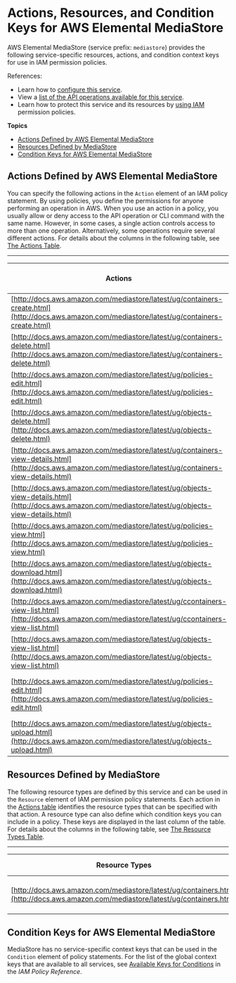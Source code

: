 # Actions, Resources, and Condition Keys for AWS Elemental MediaStore<a name="list_awselementalmediastore"></a>

AWS Elemental MediaStore \(service prefix: `mediastore`\) provides the following service\-specific resources, actions, and condition context keys for use in IAM permission policies\.

References:
+ Learn how to [configure this service](http://docs.aws.amazon.com/mediastore/latest/ug/)\.
+ View a [list of the API operations available for this service](http://docs.aws.amazon.com/mediastore/latest/ug/)\.
+ Learn how to protect this service and its resources by [using IAM](http://docs.aws.amazon.com/mediastore/latest/ug/IAM-user-create.html) permission policies\.

**Topics**
+ [Actions Defined by AWS Elemental MediaStore](#awselementalmediastore-actions-as-permissions)
+ [Resources Defined by MediaStore](#awselementalmediastore-resources-for-iam-policies)
+ [Condition Keys for AWS Elemental MediaStore](#awselementalmediastore-policy-keys)

## Actions Defined by AWS Elemental MediaStore<a name="awselementalmediastore-actions-as-permissions"></a>

You can specify the following actions in the `Action` element of an IAM policy statement\. By using policies, you define the permissions for anyone performing an operation in AWS\. When you use an action in a policy, you usually allow or deny access to the API operation or CLI command with the same name\. However, in some cases, a single action controls access to more than one operation\. Alternatively, some operations require several different actions\. For details about the columns in the following table, see [The Actions Table](reference_policies_actions-resources-contextkeys.md#actions_table)\.


****  

| Actions | Description | Access Level | Resource Types \(\*required\) | Condition Keys | Dependent Actions | 
| --- | --- | --- | --- | --- | --- | 
| [http://docs.aws.amazon.com/mediastore/latest/ug/containers-create.html](http://docs.aws.amazon.com/mediastore/latest/ug/containers-create.html) | Creates a storage container | Write |  |  |  | 
| [http://docs.aws.amazon.com/mediastore/latest/ug/containers-delete.html](http://docs.aws.amazon.com/mediastore/latest/ug/containers-delete.html) | Deletes a storage container | Write |  |  |  | 
| [http://docs.aws.amazon.com/mediastore/latest/ug/policies-edit.html](http://docs.aws.amazon.com/mediastore/latest/ug/policies-edit.html) | Deletes a container storage policy\. | Permissions management |  |  |  | 
| [http://docs.aws.amazon.com/mediastore/latest/ug/objects-delete.html](http://docs.aws.amazon.com/mediastore/latest/ug/objects-delete.html) | Deletes an object\. | Write |  |  |  | 
| [http://docs.aws.amazon.com/mediastore/latest/ug/containers-view-details.html](http://docs.aws.amazon.com/mediastore/latest/ug/containers-view-details.html) | Retrieves details of a specific container | List |  |  |  | 
| [http://docs.aws.amazon.com/mediastore/latest/ug/objects-view-details.html](http://docs.aws.amazon.com/mediastore/latest/ug/objects-view-details.html) | Retrieves an objects metadata\. | Read |  |  |  | 
| [http://docs.aws.amazon.com/mediastore/latest/ug/policies-view.html](http://docs.aws.amazon.com/mediastore/latest/ug/policies-view.html) | Retrieves a container resource policy\. | Read |  |  |  | 
| [http://docs.aws.amazon.com/mediastore/latest/ug/objects-download.html](http://docs.aws.amazon.com/mediastore/latest/ug/objects-download.html) | Retrieves an object\. | Read |  |  |  | 
| [http://docs.aws.amazon.com/mediastore/latest/ug/ccontainers-view-list.html](http://docs.aws.amazon.com/mediastore/latest/ug/ccontainers-view-list.html) | Retrieves a list of storage containers\. | List |  |  |  | 
| [http://docs.aws.amazon.com/mediastore/latest/ug/objects-view-list.html](http://docs.aws.amazon.com/mediastore/latest/ug/objects-view-list.html) | Retrieves a list of items like objects or folders\. | List |  |  |  | 
| [http://docs.aws.amazon.com/mediastore/latest/ug/policies-edit.html](http://docs.aws.amazon.com/mediastore/latest/ug/policies-edit.html) | Adds or modifies a container resource policy\. | Permissions management |  |  |  | 
| [http://docs.aws.amazon.com/mediastore/latest/ug/objects-upload.html](http://docs.aws.amazon.com/mediastore/latest/ug/objects-upload.html) | Uploads an object\. | Write |  |  |  | 

## Resources Defined by MediaStore<a name="awselementalmediastore-resources-for-iam-policies"></a>

The following resource types are defined by this service and can be used in the `Resource` element of IAM permission policy statements\. Each action in the [Actions table](#awselementalmediastore-actions-as-permissions) identifies the resource types that can be specified with that action\. A resource type can also define which condition keys you can include in a policy\. These keys are displayed in the last column of the table\. For details about the columns in the following table, see [The Resource Types Table](reference_policies_actions-resources-contextkeys.md#resources_table)\.


****  

| Resource Types | ARN | Condition Keys | 
| --- | --- | --- | 
| [http://docs.aws.amazon.com/mediastore/latest/ug/containers.html](http://docs.aws.amazon.com/mediastore/latest/ug/containers.html) | arn:$\{Partition\}:mediastore:$\{Region\}:$\{Account\}:container/$\{ContainerName\} |  | 

## Condition Keys for AWS Elemental MediaStore<a name="awselementalmediastore-policy-keys"></a>

MediaStore has no service\-specific context keys that can be used in the `Condition` element of policy statements\. For the list of the global context keys that are available to all services, see [Available Keys for Conditions](http://docs.aws.amazon.com/IAM/latest/UserGuide/reference_policies_condition-keys.html#AvailableKeys) in the *IAM Policy Reference*\.